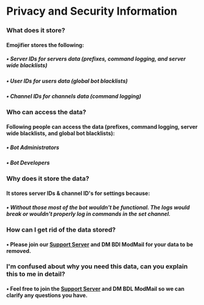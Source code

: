 # Privacy and Security Information
### What does it store?
#### Emojifier stores the following: 
##### • Server IDs for servers data (prefixes, command logging, and server wide blacklists)
##### • User IDs for users data (global bot blacklists)
##### • Channel IDs for channels data (command logging)

### Who can access the data?
#### Following people can access the data (prefixes,  command logging, server wide blacklists, and global bot blacklists):
##### • Bot Administrators
##### • Bot Developers


### Why does it store the data?
#### It stores server IDs & channel ID's for settings because:
##### • Without those most of the bot wouldn't be functional. The logs would break or wouldn't properly log in commands in the set channel.

### How can I get rid of the data stored?
#### • Please join our&nbsp;[Support Server](https://discord.gg/qGvzMas) and DM BDl ModMail for your data to be removed.

### I'm confused about why you need this data, can you explain this to me in detail?
#### • Feel free to join the&nbsp;[Support Server](https://discord.gg/qGvzMas) and DM BDL ModMail so we can clarify any questions you have.
